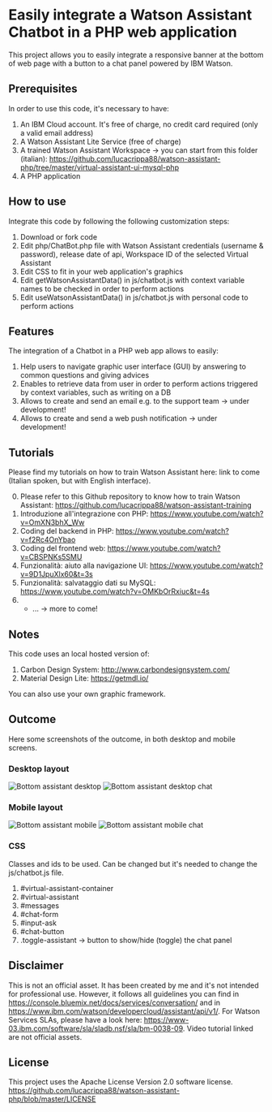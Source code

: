 # Easily integrate a Watson Assistant Chatbot in a PHP web application

This project allows you to easily integrate a responsive banner at the bottom of web page with a button to a chat panel powered by IBM Watson.


## Prerequisites

In order to use this code, it's necessary to have:

1. An IBM Cloud account. It's free of charge, no credit card required (only a valid email address)
2. A Watson Assistant Lite Service (free of charge)
3. A trained Watson Assistant Workspace -> you can start from this folder (italian): https://github.com/lucacrippa88/watson-assistant-php/tree/master/virtual-assistant-ui-mysql-php
4. A PHP application


## How to use

Integrate this code by following the following customization steps:

1. Download or fork code
2. Edit php/ChatBot.php file with Watson Assistant credentials (username & password), release date of api, Workspace ID of the selected Virtual Assistant
3. Edit CSS to fit in your web application's graphics
4. Edit getWatsonAssistantData() in js/chatbot.js with context variable names to be checked in order to perform actions
5. Edit useWatsonAssistantData() in js/chatbot.js with personal code to perform actions


## Features

The integration of a Chatbot in a PHP web app allows to easily:
1. Help users to navigate graphic user interface (GUI) by answering to common questions and giving advices
2. Enables to retrieve data from user in order to perform actions triggered by context variables, such as writing on a DB
3. Allows to create and send an email e.g. to the support team -> under development!
4. Allows to create and send a web push notification -> under development!


## Tutorials

Please find my tutorials on how to train Watson Assistant here: link to come (Italian spoken, but with English interface).

0. Please refer to this Github repository to know how to train Watson Assistant: https://github.com/lucacrippa88/watson-assistant-training
1. Introduzione all'integrazione con PHP: https://www.youtube.com/watch?v=OmXN3bhX_Ww
2. Coding del backend in PHP: https://www.youtube.com/watch?v=f2Rc4OnYbao
3. Coding del frontend web: https://www.youtube.com/watch?v=CBSPNKs5SMU
4. Funzionalità: aiuto alla navigazione UI: https://www.youtube.com/watch?v=9D1JpuXlx60&t=3s
5. Funzionalità: salvataggio dati su MySQL: https://www.youtube.com/watch?v=OMKbOrRxiuc&t=4s
6. - ... -> more to come!


## Notes

This code uses an local hosted version of:

1. Carbon Design System: http://www.carbondesignsystem.com/
2. Material Design Lite: https://getmdl.io/

You can also use your own graphic framework.


## Outcome

Here some screenshots of the outcome, in both desktop and mobile screens.

### Desktop layout
![Bottom assistant desktop](https://github.com/lucacrippa88/watson-assistant-php/blob/master/screenshots/bottom-assistant.PNG)
![Bottom assistant desktop chat](https://github.com/lucacrippa88/watson-assistant-php/blob/master/screenshots/bottom-assistant-open.PNG)
### Mobile layout
![Bottom assistant mobile](https://github.com/lucacrippa88/watson-assistant-php/blob/master/screenshots/bottom-assistant-mobile.PNG)
![Bottom assistant mobile chat](https://github.com/lucacrippa88/watson-assistant-php/blob/master/screenshots/bottom-assistant-mobile-open.PNG)


### CSS

Classes and ids to be used. Can be changed but it's needed to change the js/chatbot.js file.

1. #virtual-assistant-container
2. #virtual-assistant
3. #messages
4. #chat-form
5. #input-ask
6. #chat-button
7. .toggle-assistant -> button to show/hide (toggle) the chat panel


## Disclaimer

This is not an official asset. It has been created by me and it's not intended for professional use. However, it follows all guidelines you can find in https://console.bluemix.net/docs/services/conversation/ and in https://www.ibm.com/watson/developercloud/assistant/api/v1/.
For Watson Services SLAs, please have a look here: https://www-03.ibm.com/software/sla/sladb.nsf/sla/bm-0038-09.
Video tutorial linked are not official assets.


## License

This project uses the Apache License Version 2.0 software license. https://github.com/lucacrippa88/watson-assistant-php/blob/master/LICENSE
